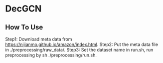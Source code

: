 # DecGCN

## How To Use

Step1: Download meta data from https://nijianmo.github.io/amazon/index.html.
Step2: Put the meta data file in ./preprocessing/raw_data/.
Step3: Set the dataset name in run.sh, run preprocessing by sh ./preprocessing/run.sh.
